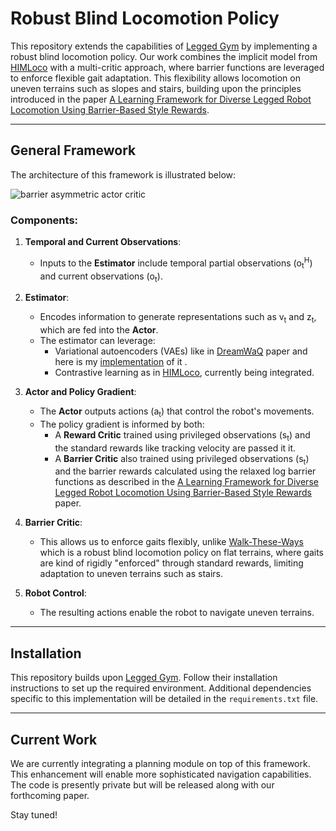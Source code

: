 # Robust Blind Locomotion Policy

This repository extends the capabilities of [Legged Gym](https://github.com/leggedrobotics/legged_gym) by implementing a robust blind locomotion policy. Our work combines the implicit model from [HIMLoco](https://github.com/author/himloco) with a multi-critic approach, where barrier functions are leveraged to enforce flexible gait adaptation. This flexibility allows locomotion on uneven terrains such as slopes and stairs, building upon the principles introduced in the paper [A Learning Framework for Diverse Legged Robot Locomotion Using Barrier-Based Style Rewards](https://arxiv.org/abs/2409.15780).

---

## General Framework
The architecture of this framework is illustrated below:

![barrier asymmetric actor critic](https://github.com/user-attachments/assets/e85f9686-e7fa-40b3-80b0-8dac1986cebf)

### Components:
1. **Temporal and Current Observations**:
   - Inputs to the **Estimator** include temporal partial observations (o<sub>t</sub><sup>H</sup>) and current observations (o<sub>t</sub>).
   
2. **Estimator**:
   - Encodes information to generate representations such as v<sub>t</sub> and z<sub>t</sub>, which are fed into the **Actor**.
   - The estimator can leverage:
     - Variational autoencoders (VAEs) like in [DreamWaQ](https://arxiv.org/abs/2301.10602) paper and here is my [implementation](https://github.com/sri299792458/legged_gym_dream) of it  .
     - Contrastive learning as in [HIMLoco](https://github.com/OpenRobotLab/HIMLoco), currently being integrated.

3. **Actor and Policy Gradient**:
   - The **Actor** outputs actions (a<sub>t</sub>) that control the robot's movements.
   - The policy gradient is informed by both:
     - A **Reward Critic** trained using privileged observations (s<sub>t</sub>) and the standard rewards like tracking velocity are passed it it.
     - A **Barrier Critic** also trained using privileged observations (s<sub>t</sub>) and the barrier rewards calculated using the relaxed log barrier functions as described in the [A Learning Framework for Diverse Legged Robot Locomotion Using Barrier-Based Style Rewards](https://arxiv.org/abs/2409.15780) paper.

4. **Barrier Critic**:
   - This allows us to enforce gaits flexibly, unlike [Walk-These-Ways](https://github.com/Improbable-AI/walk-these-ways) which is a robust blind locomotion policy on flat terrains, where gaits are kind of rigidly "enforced" through standard rewards, limiting adaptation to uneven terrains such as stairs.

5. **Robot Control**:
   - The resulting actions enable the robot to navigate uneven terrains.

---

## Installation
This repository builds upon [Legged Gym](https://github.com/leggedrobotics/legged_gym). Follow their installation instructions to set up the required environment. Additional dependencies specific to this implementation will be detailed in the `requirements.txt` file.

---

## Current Work
We are currently integrating a planning module on top of this framework. This enhancement will enable more sophisticated navigation capabilities. The code is presently private but will be released along with our forthcoming paper.

Stay tuned!



